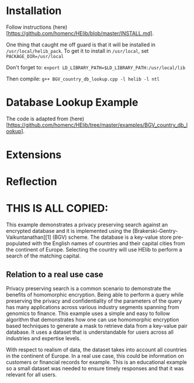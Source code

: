 # Installation
Follow instructions (here)[https://github.com/homenc/HElib/blob/master/INSTALL.md].

One thing that caught me off guard is that it will be installed in `/usr/local/helib_pack`. To get it to install in `/usr/local`, set `PACKAGE_DIR=/usr/local`

Don't forget to:
`export LD_LIBRARY_PATH=$LD_LIBRARY_PATH:/usr/local/lib`

Then compile:
`g++ BGV_country_db_lookup.cpp -l helib -l ntl`

# Database Lookup Example
The code is adapted from (here)[https://github.com/homenc/HElib/tree/master/examples/BGV_country_db_lookup].

# Extensions

# Reflection



# THIS IS ALL COPIED:

This example demonstrates a privacy preserving search against an encrypted 
database and it is implemented using the [Brakerski-Gentry-Vaikuntanathan][1] 
(BGV) scheme. The database is a key-value store pre-populated with the 
English names of countries and their capital cities from the continent of 
Europe. Selecting the country will use HElib to perform a search of the 
matching capital.

## Relation to a real use case
Privacy preserving search is a common scenario to demonstrate the benefits of
homomorphic encryption. Being able to perform a query while preserving the
privacy and confidentiality of the parameters of the query has many
applications across various industry segments spanning from genomics to
finance. This example uses a simple and easy to follow algorithm that
demonstrates how one can use homomorphic encryption based techniques to
generate a mask to retrieve data from a key-value pair database. It uses a
dataset that is understandable for users across all industries and expertise
levels. 

With respect to realism of data, the dataset takes into account all countries
in the continent of Europe. In a real use case, this could be information on
customers or financial records for example. This is an educational example so a
small dataset was needed to ensure timely responses and that it was relevant
for all users.


